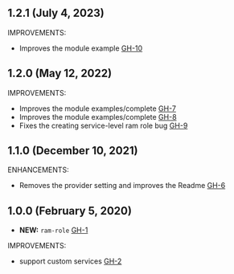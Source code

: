 ## 1.2.1 (July 4, 2023)

IMPROVEMENTS:

- Improves the module example [GH-10](https://github.com/terraform-alicloud-modules/terraform-alicloud-ram-role/pull/10)

## 1.2.0 (May 12, 2022)

IMPROVEMENTS:

- Improves the module examples/complete [GH-7](https://github.com/terraform-alicloud-modules/terraform-alicloud-ram-role/pull/7)
- Improves the module examples/complete [GH-8](https://github.com/terraform-alicloud-modules/terraform-alicloud-ram-role/pull/8)
- Fixes the creating service-level ram role bug [GH-9](https://github.com/terraform-alicloud-modules/terraform-alicloud-ram-role/pull/9)

## 1.1.0 (December 10, 2021)

ENHANCEMENTS:

- Removes the provider setting and improves the Readme [GH-6](https://github.com/terraform-alicloud-modules/terraform-alicloud-ram-role/pull/6)

## 1.0.0 (February 5, 2020)

- **NEW:** `ram-role` [GH-1](https://github.com/terraform-alicloud-modules/terraform-alicloud-ram-policy/pull/2)

IMPROVEMENTS:

- support custom services [GH-2](https://github.com/terraform-alicloud-modules/terraform-alicloud-ram-policy/pull/2)
